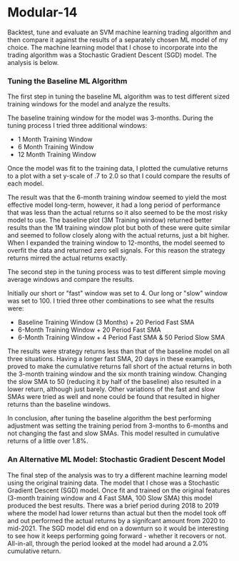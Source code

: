 # Modular-14

Backtest, tune and evaluate an SVM machine learning trading algorithm and then compare it against the results of a separately chosen ML model of my choice. The machine learning model that I chose to incorporate into the trading algorithm was a Stochastic Gradient Descent (SGD) model. The analysis is below.

### Tuning the Baseline ML Algorithm
The first step in tuning the baseline ML algorithm was to test different sized training windows for the model and analyze the results. 

The baseline training window for the model was 3-months. During the tuning process I tried three additional windows:
+ 1 Month Training Window
+ 6 Month Training Window
+ 12 Month Training Window

Once the model was fit to the training data, I plotted the cumulative returns to a plot with a set y-scale of .7 to 2.0 so that I could compare the results of each model.

The result was that the 6-month training window seemed to yield the most effective model long-term, however, it had a long period of performance that was less than the actual returns so it also seemed to be the most risky model to use. The baseline plot (3M Training window) returned better results than the 1M training window plot but both of these were quite similar and seemed to follow closely along with the actual returns, just a bit higher. When I expanded the training window to 12-months, the model seemed to overfit the data and returned zero sell signals. For this reason the strategy returns mirred the actual returns exactly. 

The second step in the tuning process was to test different simple moving average windows and compare the results.

Initially our short or "fast" window was set to 4. Our long or "slow" window was set to 100. I tried three other combinations to see what the results were:
+ Baseline Training Window (3 Months) \+ 20 Period Fast SMA
+ 6-Month Training Window \+ 20 Period Fast SMA
+ 6-Month Training Window \+ 4 Period Fast SMA & 50 Period Slow SMA

The results were strategy returns less than that of the baseline model on all three situations. Having a longer fast SMA, 20 days in these examples, proved to make the cumulative returns fall short of the actual returns in both the 3-month training window and the six month training window. Changing the slow SMA to 50 (reducing it by half of the baseline) also resulted in a lower return, although just barely. Other variations of the fast and slow SMAs were tried as well and none could be found that resulted in higher returns than the baseline windows. 

In conclusion, after tuning the baseline algorithm the best performing adjustment was setting the training period from 3-months to 6-months and not changing the fast and slow SMAs. This model resulted in cumulative returns of a little over 1.8%.  

### An Alternative ML Model: Stochastic Gradient Descent Model

The final step of the analysis was to try a different machine learning model using the original training data. The model that I chose was a Stochastic Gradient Descent (SGD) model. Once fit and trained on the original features (3-month training window and 4 Fast SMA, 100 Slow SMA) this model produced the best results. There was a brief period during 2018 to 2019 where the model had lower returns than actual but then the model took off and out performed the actual returns by a signifcant amount from 2020 to mid-2021. The SGD model did end on a downturn so it would be interesting to see how it keeps performing going forward - whether it recovers or not. All-in-all, through the period looked at the model had around a 2.0% cumulative return.  
